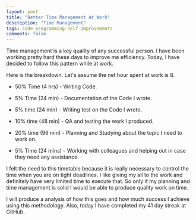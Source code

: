 ```yaml
---
layout: post
title: "Better Time Management At Work"
description: "Time Management"
tags: code programming self-improvements
comments: false
---
```


Time management is a key quality of any successful person. I have been working
pretty hard these days to improve me efficiency. Today, I have decided to
follow this pattern while at work.

Here is the breakdown. Let's assume the net hour spent at work is 8.


- 50% Time (4 hrs) - Writing Code.

- 5% Time (24 min) - Documentation of the Code I wrote.

- 5% time (24 min) - Writing test on the Code I wrote.

- 10% time (48 min) - QA and testing the work I produced.

- 20% time (96 min) - Planning and Studying about the topic I need to work on.

- 5% Time (24 mins) - Working with colleagues and helping out in case they need
any assistance.


I felt the need to this timetable because it is really necessary to control
the time when you are on tight deadlines. I like giving my all to the work and
definitely have very limited time to execute that. So only if my planning and
time management is solid I would be able to produce quality work on time.

I will produce a analysis of how this goes and how much success I achieve using
this methodology. Also, today I have completed my 41 day streak at GitHub.
